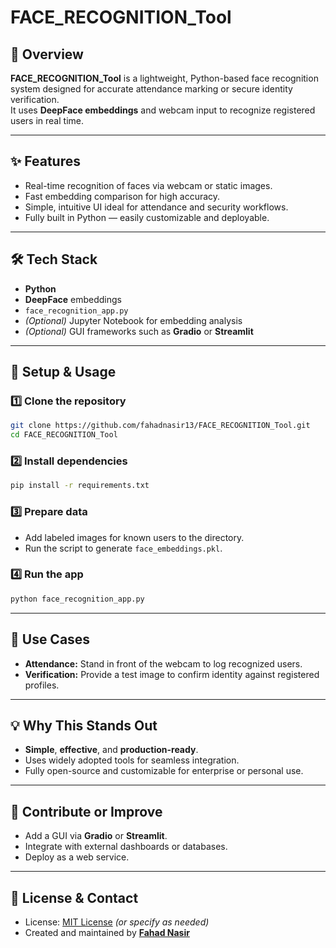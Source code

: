 # FACE_RECOGNITION_Tool

## 📌 Overview  
**FACE_RECOGNITION_Tool** is a lightweight, Python-based face recognition system designed for accurate attendance marking or secure identity verification.  
It uses **DeepFace embeddings** and webcam input to recognize registered users in real time.

---

## ✨ Features
- Real-time recognition of faces via webcam or static images.
- Fast embedding comparison for high accuracy.
- Simple, intuitive UI ideal for attendance and security workflows.
- Fully built in Python — easily customizable and deployable.

---

## 🛠 Tech Stack
- **Python**
- **DeepFace** embeddings
- `face_recognition_app.py`
- *(Optional)* Jupyter Notebook for embedding analysis
- *(Optional)* GUI frameworks such as **Gradio** or **Streamlit**

---

## 🚀 Setup & Usage

### 1️⃣ Clone the repository
```bash
git clone https://github.com/fahadnasir13/FACE_RECOGNITION_Tool.git
cd FACE_RECOGNITION_Tool
```

### 2️⃣ Install dependencies
```bash
pip install -r requirements.txt
```

### 3️⃣ Prepare data
- Add labeled images for known users to the directory.
- Run the script to generate `face_embeddings.pkl`.

### 4️⃣ Run the app
```bash
python face_recognition_app.py
```

---

## 🎯 Use Cases
- **Attendance:** Stand in front of the webcam to log recognized users.  
- **Verification:** Provide a test image to confirm identity against registered profiles.

---

## 💡 Why This Stands Out
- **Simple**, **effective**, and **production-ready**.
- Uses widely adopted tools for seamless integration.
- Fully open-source and customizable for enterprise or personal use.

---

## 🤝 Contribute or Improve
- Add a GUI via **Gradio** or **Streamlit**.
- Integrate with external dashboards or databases.
- Deploy as a web service.

---

## 📜 License & Contact
- License: [MIT License](LICENSE) *(or specify as needed)*
- Created and maintained by **[Fahad Nasir](https://github.com/fahadnasir13)**

